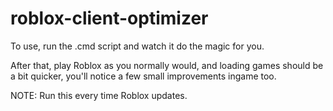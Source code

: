 # roblox-client-optimizer

To use, run the .cmd script and watch it do the magic for you.

After that, play Roblox as you normally would, and loading games should be a bit quicker, you'll notice a few small improvements ingame too.

NOTE: Run this every time Roblox updates.

